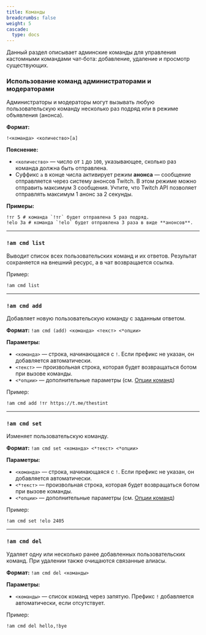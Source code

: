 ```yaml
---
title: Команды
breadcrumbs: false
weight: 5
cascade:
  type: docs
---
```


Данный раздел описывает админские команды для управления кастомными командами чат-бота: добавление, удаление и просмотр существующих.

### Использование команд администраторами и модераторами

Администраторы и модераторы могут вызывать любую пользовательскую команду несколько раз подряд или в режиме объявления (анонса).

**Формат:**
```text
!<команда> <количество>[a]
```

**Пояснение:**
- `<количество>` — число от `1` до `100`, указывающее, сколько раз команда должна быть отправлена.
- Суффикс `a` в конце числа активирует режим **анонса** — сообщение отправляется через систему анонсов Twitch. В этом режиме можно отправить максимум 3 сообщения. Учтите, что Twitch API позволяет отправлять максимум 1 анонс за 2 секунды.

**Примеры:**
```text
!тг 5 # команда `!тг` будет отправлена 5 раз подряд.
!elo 3a # команда `!elo` будет отправлена 3 раза в виде **анонсов**.
```

---

### `!am cmd list`
Выводит список всех пользовательских команд и их ответов.
Результат сохраняется на внешний ресурс, а в чат возвращается ссылка.

Пример:
```text
!am cmd list
```

---

### `!am cmd add`
Добавляет новую пользовательскую команду с заданным ответом.

**Формат:**
`!am cmd (add) <команда> <текст> <*опции>`

**Параметры:**
- `<команда>` — строка, начинающаяся с `!`. Если префикс не указан, он добавляется автоматически.
- `<текст>` — произвольная строка, которая будет возвращаться ботом при вызове команды.
- `<*опции>` — дополнительные параметры (см. [Опции команд](options))

Пример:
```text
!am cmd add !тг https://t.me/thestint
```

---

### `!am cmd set`
Изменяет пользовательскую команду.

**Формат:**
`!am cmd set <команда> <*текст> <*опции>`

**Параметры:**
- `<команда>` — строка, начинающаяся с `!`. Если префикс не указан, он добавляется автоматически.
- `<*текст>` — произвольная строка, которая будет возвращаться ботом при вызове команды.
- `<*опции>` — дополнительные параметры (см. [Опции команд](options))

Пример:
```text
!am cmd set !elo 2405
```

---

### `!am cmd del`
Удаляет одну или несколько ранее добавленных пользовательских команд. При удалении также очищаются связанные алиасы.

**Формат:**
`!am cmd del <команды>`

**Параметры:**
- `<команды>` — список команд через запятую. Префикс `!` добавляется автоматически, если отсутствует.

Пример:
```text
!am cmd del hello,!bye
```